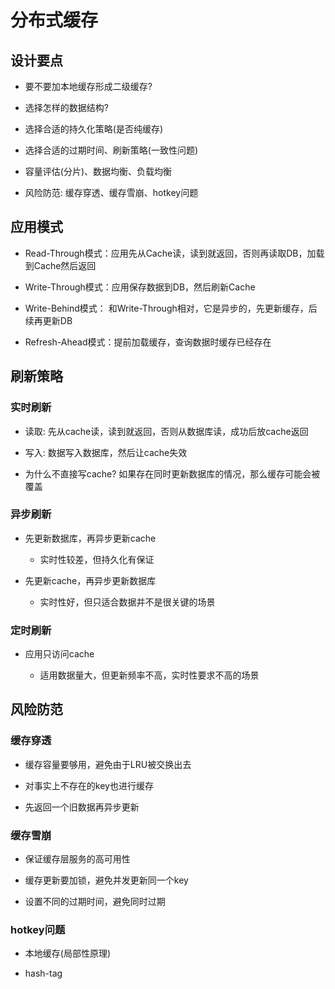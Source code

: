 # 分布式缓存

## 设计要点

- 要不要加本地缓存形成二级缓存?

- 选择怎样的数据结构?

- 选择合适的持久化策略(是否纯缓存)

- 选择合适的过期时间、刷新策略(一致性问题)

- 容量评估(分片)、数据均衡、负载均衡

- 风险防范: 缓存穿透、缓存雪崩、hotkey问题

## 应用模式

- Read-Through模式：应用先从Cache读，读到就返回，否则再读取DB，加载到Cache然后返回

-  Write-Through模式：应用保存数据到DB，然后刷新Cache

- Write-Behind模式： 和Write-Through相对，它是异步的，先更新缓存，后续再更新DB

- Refresh-Ahead模式：提前加载缓存，查询数据时缓存已经存在

## 刷新策略

### 实时刷新

- 读取: 先从cache读，读到就返回，否则从数据库读，成功后放cache返回

- 写入: 数据写入数据库，然后让cache失效

- 为什么不直接写cache? 如果存在同时更新数据库的情况，那么缓存可能会被覆盖

### 异步刷新

- 先更新数据库，再异步更新cache

  - 实时性较差，但持久化有保证

- 先更新cache，再异步更新数据库

  - 实时性好，但只适合数据并不是很关键的场景

### 定时刷新

- 应用只访问cache

  - 适用数据量大，但更新频率不高，实时性要求不高的场景

## 风险防范

### 缓存穿透

- 缓存容量要够用，避免由于LRU被交换出去

- 对事实上不存在的key也进行缓存

- 先返回一个旧数据再异步更新

### 缓存雪崩

- 保证缓存层服务的高可用性

- 缓存更新要加锁，避免并发更新同一个key

- 设置不同的过期时间，避免同时过期

### hotkey问题

- 本地缓存(局部性原理)

- hash-tag